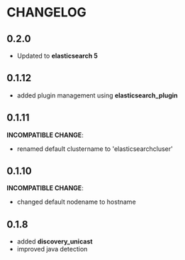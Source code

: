 # CHANGELOG

## 0.2.0

* Updated to **elasticsearch 5**

## 0.1.12

* added plugin management using **elasticsearch_plugin**

## 0.1.11

**INCOMPATIBLE CHANGE**:
* renamed default clustername to 'elasticsearchcluser'

## 0.1.10

**INCOMPATIBLE CHANGE**:
* changed default nodename to hostname

## 0.1.8

* added **discovery_unicast**
* improved java detection
